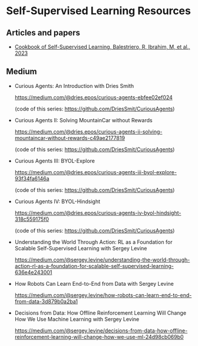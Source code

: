 # Self-Supervised Learning Resources

## Articles and papers

* [Cookbook of Self-Supervised Learning, Balestriero, R, Ibrahim, M, et al., 2023](https://github.com/dimitarpg13/self_supervised_learning/blob/main/literature/Cookbook_of_selfsupervised_learning.pdf)

## Medium 


* Curious Agents: An Introduction with Dries Smith

    https://medium.com/@dries.epos/curious-agents-ebfee02ef024

    (code of this series: https://github.com/DriesSmit/CuriousAgents)

* Curious Agents II: Solving MountainCar without Rewards

    https://medium.com/@dries.epos/curious-agents-ii-solving-mountaincar-without-rewards-c49ae2177819

    (code of this series: https://github.com/DriesSmit/CuriousAgents)

* Curious Agents III: BYOL-Explore

    https://medium.com/@dries.epos/curious-agents-iii-byol-explore-93f34fa6146a

    (code of this series: https://github.com/DriesSmit/CuriousAgents)

* Curious Agents IV: BYOL-Hindsight

    https://medium.com/@dries.epos/curious-agents-iv-byol-hindsight-318c559175f0

    (code of this series: https://github.com/DriesSmit/CuriousAgents)

* Understanding the World Through Action: RL as a Foundation for Scalable Self-Supervised Learning with Sergey Levine

    https://medium.com/@sergey.levine/understanding-the-world-through-action-rl-as-a-foundation-for-scalable-self-supervised-learning-636e4e243001

* How Robots Can Learn End-to-End from Data with Sergey Levine

    https://medium.com/@sergey.levine/how-robots-can-learn-end-to-end-from-data-3d879b0a2ba1

* Decisions from Data: How Offline Reinforcement Learning Will Change How We Use Machine Learning with Sergey Levine

    https://medium.com/@sergey.levine/decisions-from-data-how-offline-reinforcement-learning-will-change-how-we-use-ml-24d98cb069b0
